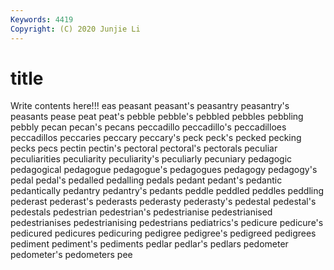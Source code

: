 ```yaml
---
Keywords: 4419
Copyright: (C) 2020 Junjie Li
---
```


# title

Write contents here!!!
eas 
peasant 
peasant's 
peasantry
peasantry's 
peasants 
pease 
peat 
peat's 
pebble 
pebble's 
pebbled 
pebbles 
pebbling
pebbly 
pecan 
pecan's 
pecans 
peccadillo 
peccadillo's 
peccadilloes 
peccadillos 
peccaries 
peccary
peccary's 
peck 
peck's 
pecked 
pecking 
pecks 
pecs 
pectin 
pectin's 
pectoral
pectoral's 
pectorals 
peculiar 
peculiarities 
peculiarity 
peculiarity's 
peculiarly 
pecuniary 
pedagogic 
pedagogical
pedagogue 
pedagogue's 
pedagogues 
pedagogy 
pedagogy's 
pedal 
pedal's 
pedalled 
pedalling 
pedals
pedant 
pedant's 
pedantic 
pedantically 
pedantry 
pedantry's 
pedants 
peddle 
peddled 
peddles
peddling 
pederast 
pederast's 
pederasts 
pederasty 
pederasty's 
pedestal 
pedestal's 
pedestals 
pedestrian
pedestrian's 
pedestrianise 
pedestrianised 
pedestrianises 
pedestrianising 
pedestrians 
pediatrics's 
pedicure 
pedicure's 
pedicured
pedicures 
pedicuring 
pedigree 
pedigree's 
pedigreed 
pedigrees 
pediment 
pediment's 
pediments 
pedlar
pedlar's 
pedlars 
pedometer 
pedometer's 
pedometers 
pee 
